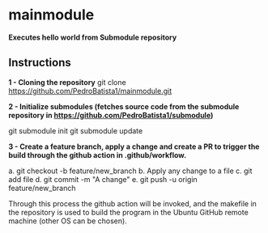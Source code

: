 # mainmodule
**Executes hello world from Submodule repository**

## Instructions

**1 - Cloning the repository**
git clone https://github.com/PedroBatista1/mainmodule.git

**2 - Initialize submodules (fetches source code from the submodule repository in https://github.com/PedroBatista1/submodule)**

git submodule init
git submodule update

**3 - Create a feature branch, apply a change and create a PR to trigger the build through the github action in .github/workflow.**

a. git checkout -b feature/new_branch 
b. Apply any change to a file
c. git add file
d. git commit -m "A change"
e. git push -u origin feature/new_branch

Through this process the github action will be invoked, and the makefile in the repository is used to build the program in the Ubuntu GitHub remote machine (other OS can be chosen).
